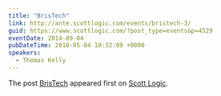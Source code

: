 ```yaml
---
title: "BrisTech"
link: http://ante.scottlogic.com/events/bristech-3/
guid: https://www.scottlogic.com/?post_type=events&p=4529
eventDate: 2014-09-04
pubDateTime: 2018-05-04 10:32:09 +0000
speakers:
  - Thomas Kelly
---
```


<p>The post <a rel="nofollow" href="http://ante.scottlogic.com/events/bristech-3/">BrisTech</a> appeared first on <a rel="nofollow" href="http://ante.scottlogic.com">Scott Logic</a>.</p>